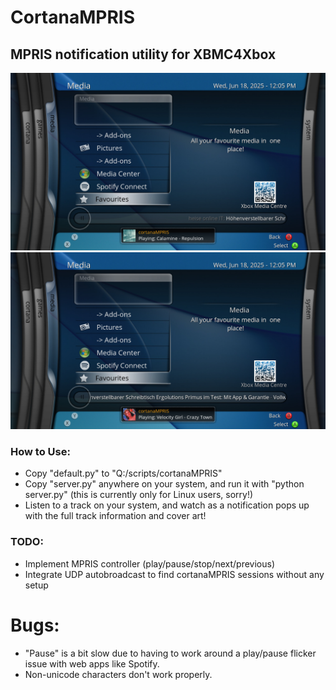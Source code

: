 # CortanaMPRIS
## MPRIS notification utility for XBMC4Xbox

![](screenshots/1.jpg)
![](screenshots/2.jpg)

### How to Use:
- Copy "default.py" to "Q:/scripts/cortanaMPRIS"
- Copy "server.py" anywhere on your system, and run it with "python server.py" (this is currently only for Linux users, sorry!)
- Listen to a track on your system, and watch as a notification pops up with the full track information and cover art!

### TODO:
- Implement MPRIS controller (play/pause/stop/next/previous)
- Integrate UDP autobroadcast to find cortanaMPRIS sessions without any setup

# Bugs:
- "Pause" is a bit slow due to having to work around a play/pause flicker issue with web apps like Spotify.
- Non-unicode characters don't work properly.
